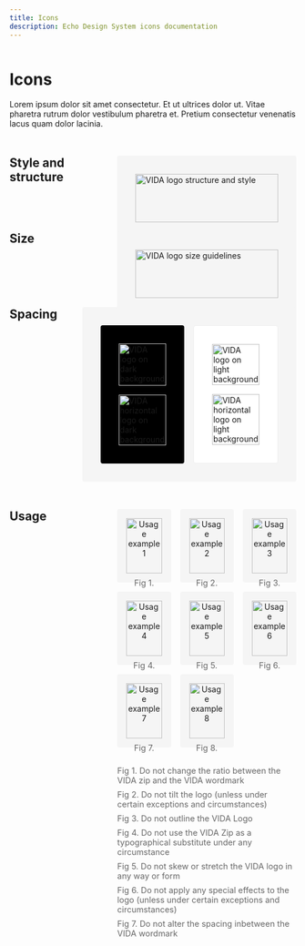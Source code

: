 ```yaml
---
title: Icons
description: Echo Design System icons documentation
---
```


<div class="design-layout">
<div class="design-content">

# Icons

Lorem ipsum dolor sit amet consectetur. Et ut ultrices dolor ut. Vitae pharetra rutrum dolor vestibulum pharetra et. Pretium consectetur venenatis lacus quam dolor lacinia.

<div class="icon-section">
  <div class="section-heading">
    <h2>Style and structure</h2>
  </div>
  <div class="section-content">
    <div class="icon-showcase">
      <img src="/images/vida-logo-structure.svg" alt="VIDA logo structure and style" />
    </div>
  </div>
</div>

<div class="icon-section">
  <div class="section-heading">
    <h2>Size</h2>
  </div>
  <div class="section-content">
    <div class="icon-showcase size">
      <img src="/images/vida-logo-size.svg" alt="VIDA logo size guidelines" />
    </div>
  </div>
</div>

<div class="icon-section">
  <div class="section-heading">
    <h2>Spacing</h2>
  </div>
  <div class="section-content">
    <div class="icon-showcase spacing">
      <div class="spacing-grid">
        <div class="dark-bg">
          <img src="/images/vida-logo-dark.svg" alt="VIDA logo on dark background" />
          <img src="/images/vida-logo-dark-horizontal.svg" alt="VIDA horizontal logo on dark background" />
        </div>
        <div class="light-bg">
          <img src="/images/vida-logo-light.svg" alt="VIDA logo on light background" />
          <img src="/images/vida-logo-light-horizontal.svg" alt="VIDA horizontal logo on light background" />
        </div>
      </div>
    </div>
  </div>
</div>

<div class="icon-section">
  <div class="section-heading">
    <h2>Usage</h2>
  </div>
  <div class="section-content">
    <div class="usage-grid">
      <div class="usage-example">
        <img src="/images/usage-1.svg" alt="Usage example 1" />
        <span>Fig 1.</span>
      </div>
      <div class="usage-example">
        <img src="/images/usage-2.svg" alt="Usage example 2" />
        <span>Fig 2.</span>
      </div>
      <div class="usage-example">
        <img src="/images/usage-3.svg" alt="Usage example 3" />
        <span>Fig 3.</span>
      </div>
      <div class="usage-example">
        <img src="/images/usage-4.svg" alt="Usage example 4" />
        <span>Fig 4.</span>
      </div>
      <div class="usage-example">
        <img src="/images/usage-5.svg" alt="Usage example 5" />
        <span>Fig 5.</span>
      </div>
      <div class="usage-example">
        <img src="/images/usage-6.svg" alt="Usage example 6" />
        <span>Fig 6.</span>
      </div>
      <div class="usage-example">
        <img src="/images/usage-7.svg" alt="Usage example 7" />
        <span>Fig 7.</span>
      </div>
      <div class="usage-example">
        <img src="/images/usage-8.svg" alt="Usage example 8" />
        <span>Fig 8.</span>
      </div>
    </div>
    <div class="usage-notes">
      <p>Fig 1. Do not change the ratio between the VIDA zip and the VIDA wordmark</p>
      <p>Fig 2. Do not tilt the logo (unless under certain exceptions and circumstances)</p>
      <p>Fig 3. Do not outline the VIDA Logo</p>
      <p>Fig 4. Do not use the VIDA Zip as a typographical substitute under any circumstance</p>
      <p>Fig 5. Do not skew or stretch the VIDA logo in any way or form</p>
      <p>Fig 6. Do not apply any special effects to the logo (unless under certain exceptions and circumstances)</p>
      <p>Fig 7. Do not alter the spacing inbetween the VIDA wordmark</p>
    </div>
  </div>
</div>

</div>
</div>

<style>
.design-layout {
  display: flex;
  gap: 2rem;
}

.design-sidebar {
  width: 240px;
  flex-shrink: 0;
}

.design-content {
  flex: 1;
  max-width: 800px;
}

.icon-section {
  display: flex;
  gap: 2rem;
  margin: 3rem 0;
}

.section-heading {
  flex: 1;
}

.section-heading h2 {
  margin: 0;
}

.section-content {
  flex: 2;
}

.icon-showcase {
  background: #f5f5f5;
  padding: 2rem;
  border-radius: 4px;
}

.icon-showcase img {
  width: 100%;
  height: auto;
  display: block;
}

.spacing-grid {
  display: grid;
  grid-template-columns: repeat(2, 1fr);
  gap: 1rem;
}

.dark-bg {
  background: #000;
  padding: 2rem;
  border-radius: 4px;
  display: flex;
  flex-direction: column;
  gap: 1rem;
}

.light-bg {
  background: #fff;
  padding: 2rem;
  border-radius: 4px;
  border: 1px solid #eee;
  display: flex;
  flex-direction: column;
  gap: 1rem;
}

.usage-grid {
  display: grid;
  grid-template-columns: repeat(3, 1fr);
  gap: 1rem;
  margin-bottom: 2rem;
}

.usage-example {
  background: #f5f5f5;
  padding: 1rem;
  border-radius: 4px;
  text-align: center;
}

.usage-example img {
  width: 100%;
  height: auto;
  margin-bottom: 0.5rem;
}

.usage-example span {
  font-size: 0.9rem;
  color: #666;
}

.usage-notes {
  color: #666;
  font-size: 0.9rem;
}

.usage-notes p {
  margin: 0.5rem 0;
}

@media (max-width: 768px) {
  .design-layout {
    flex-direction: column;
  }
  
  .design-sidebar {
    width: 100%;
  }

  .icon-section {
    flex-direction: column;
  }

  .section-heading {
    margin-bottom: 1rem;
  }

  .spacing-grid {
    grid-template-columns: 1fr;
  }

  .usage-grid {
    grid-template-columns: repeat(2, 1fr);
  }
}
</style>
